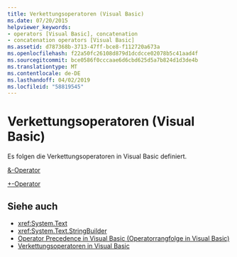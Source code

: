```yaml
---
title: Verkettungsoperatoren (Visual Basic)
ms.date: 07/20/2015
helpviewer_keywords:
- operators [Visual Basic], concatenation
- concatenation operators [Visual Basic]
ms.assetid: d787368b-3713-47ff-bce8-f112720a673a
ms.openlocfilehash: f22a50fc26108d879d1dcdcce02078b5c41aad4f
ms.sourcegitcommit: bce0586f0cccaae6d6cbd625d5a7b824d1d3de4b
ms.translationtype: MT
ms.contentlocale: de-DE
ms.lasthandoff: 04/02/2019
ms.locfileid: "58819545"
---
```

# <a name="concatenation-operators-visual-basic"></a>Verkettungsoperatoren (Visual Basic)
Es folgen die Verkettungsoperatoren in Visual Basic definiert.  
  
 [&-Operator](../../../visual-basic/language-reference/operators/concatenation-operator.md)  
  
 [+-Operator](../../../visual-basic/language-reference/operators/addition-operator.md)  
  
## <a name="see-also"></a>Siehe auch

- <xref:System.Text>
- <xref:System.Text.StringBuilder>
- [Operator Precedence in Visual Basic (Operatorrangfolge in Visual Basic)](../../../visual-basic/language-reference/operators/operator-precedence.md)
- [Verkettungsoperatoren in Visual Basic](../../../visual-basic/programming-guide/language-features/operators-and-expressions/concatenation-operators.md)
